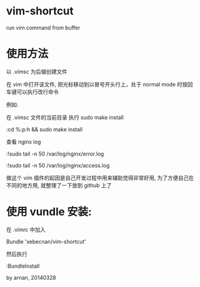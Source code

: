 vim-shortcut
============

run vim command from buffer

# 使用方法

以 .vimsc 为后缀创建文件

在 vim 中打开该文件, 把光标移动到以冒号开头行上，处于 normal mode 时按回车键可以执行改行命令

例如:

在 .vimsc 文件的当前目录 执行 sudo make install

:cd %:p:h && sudo make install

查看 nginx log

:!sudo tail -n 50 /var/log/nginx/error.log

:!sudo tail -n 50 /var/log/nginx/access.log


做这个 vim 插件的起因是自己开发过程中用来辅助觉得非常好用, 为了方便自己在不同的地方用, 就整理了一下放到 github 上了

# 使用 vundle 安装:

在 .vimrc 中加入

Bundle 'xebecnan/vim-shortcut'

然后执行

:BundleInstall

by arnan, 20140328

